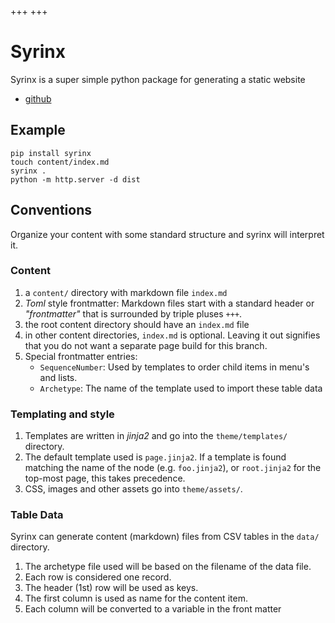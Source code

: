 +++
+++

# Syrinx

Syrinx is a super simple python package for generating a static website

* [github](https://github.com/JasperVanDenBosch/syrinx)

## Example

```
pip install syrinx
touch content/index.md
syrinx .
python -m http.server -d dist
```

## Conventions

Organize your content with some standard structure and syrinx will interpret it.


### Content

1. a `content/` directory with markdown file `index.md`
2. *Toml* style frontmatter: Markdown files start with a standard header or *"frontmatter"* that is surrounded by triple pluses `+++`. 
3. the root content directory should have an `index.md` file
4. in other content directories, `index.md` is optional. Leaving it out signifies that you do not want a separate page build for this branch.
5. Special frontmatter entries:
    - `SequenceNumber`: Used by templates to order child items in menu's and lists.
    - `Archetype`: The name of the template used to import these table data


### Templating and style

1. Templates are written in *jinja2* and go into the `theme/templates/` directory.
2. The default template used is `page.jinja2`. If a template is found matching the name of the node (e.g. `foo.jinja2`), or `root.jinja2` for the top-most page, this takes precedence.
3. CSS, images and other assets go into `theme/assets/`.


### Table Data

Syrinx can generate content (markdown) files from CSV tables in the `data/` directory.

1. The archetype file used will be based on the filename of the data file.
2. Each row is considered one record.
3. The header (1st) row will be used as keys.
4. The first column is used as name for the content item.
5. Each column will be converted to a variable in the front matter 
